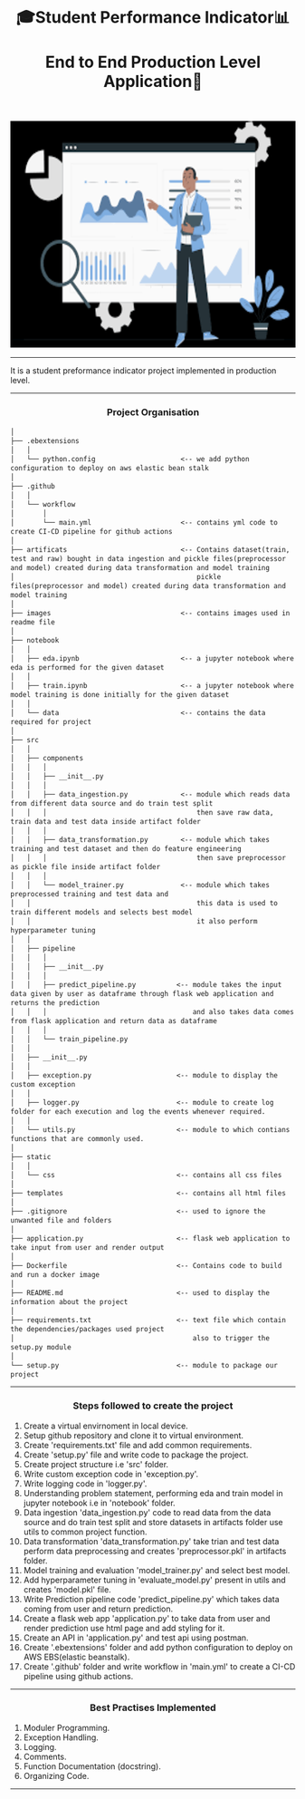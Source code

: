 <h1 align="center">🎓Student Performance Indicator📊<br><br>End to End Production Level Application🚀<br><br></h1>

<p align="center"><img src="images/image-1.png" width="700" height="400"></p> 

---

It is a student preformance indicator project implemented in production level.

---

<h3 align="center">Project Organisation</h3>  

```
│  
├── .ebextensions
│   │
│   └── python.config                     <-- we add python configuration to deploy on aws elastic bean stalk
│  
├── .github
│   │
│   └── workflow                          
│       │
│       └── main.yml                      <-- contains yml code to create CI-CD pipeline for github actions
│  
├── artificats                            <-- Contains dataset(train, test and raw) bought in data ingestion and pickle files(preprocessor and model) created during data transformation and model training
│                                             pickle files(preprocessor and model) created during data transformation and model training
│  
├── images                                <-- contains images used in readme file
│  
├── notebook
│   │
│   ├── eda.ipynb                         <-- a jupyter notebook where eda is performed for the given dataset
│   │
│   ├── train.ipynb                       <-- a jupyter notebook where model training is done initially for the given dataset
│   │
│   └── data                              <-- contains the data required for project
│   
├── src
│   │
│   ├── components
│   │   │
│   │   ├── __init__.py
│   │   │
│   │   ├── data_ingestion.py             <-- module which reads data from different data source and do train test split
│   │   │                                     then save raw data, train data and test data inside artifact folder 
│   │   │
│   │   ├── data_transformation.py        <-- module which takes training and test dataset and then do feature engineering
│   │   │                                     then save preprocessor as pickle file inside artifact folder 
│   │   │
│   │   └── model_trainer.py              <-- module which takes preprocessed training and test data and 
│   │                                         this data is used to train different models and selects best model 
│   │                                         it also perform hyperparameter tuning 
│   │
│   ├── pipeline
│   │   │
│   │   ├── __init__.py
│   │   │
│   │   ├── predict_pipeline.py          <-- module takes the input data given by user as dataframe through flask web application and returns the prediction
│   │   │                                    and also takes data comes from flask application and return data as dataframe
│   │   │
│   │   └── train_pipeline.py
│   │
│   ├── __init__.py
│   │
│   ├── exception.py                     <-- module to display the custom exception
│   │
│   ├── logger.py                        <-- module to create log folder for each execution and log the events whenever required.
│   │
│   └── utils.py                         <-- module to which contians functions that are commonly used.
│   
├── static
│   │
│   └── css                              <-- contains all css files
│   
├── templates                            <-- contains all html files
│
├── .gitignore                           <-- used to ignore the unwanted file and folders
│
├── application.py                       <-- flask web application to take input from user and render output
│
├── Dockerfile                           <-- Contains code to build and run a docker image
│
├── README.md                            <-- used to display the information about the project
│
├── requirements.txt                     <-- text file which contain the dependencies/packages used project 
│                                            also to trigger the setup.py module
│
└── setup.py                             <-- module to package our project
```

---

<h3 align="center">Steps followed to create the project</h3>

1. Create a virtual envirnoment in local device.
2. Setup github repository and clone it to virtual environment.
3. Create 'requirements.txt' file and add common requirements.
4. Create 'setup.py' file and write code to package the project.
5. Create project structure i.e 'src' folder.
6. Write custom exception code in 'exception.py'.
7. Write logging code in 'logger.py'.
8. Understanding problem statement, performing eda and train model in jupyter notebook i.e in 'notebook' folder.
9. Data ingestion 'data_ingestion.py' code to read data from the data source and do train test split and store datasets in artifacts folder use utils to common project function.
10. Data transformation 'data_transformation.py' take trian and test data perform data preprocessing and creates 'preprocessor.pkl' in artifacts folder.
11. Model training and evaluation 'model_trainer.py' and select best model.
12. Add hyperparameter tuning in 'evaluate_model.py' present in utils and creates 'model.pkl' file.
13. Write Prediction pipeline code 'predict_pipeline.py' which takes data coming from user and return prediction.
14. Create a flask web app 'application.py' to take data from user and render prediction use html page and add styling for it.
15. Create an API in 'application.py' and test api using postman.
16. Create '.ebextensions' folder and add python configuration to deploy on AWS EBS(elastic beanstalk).
17. Create '.github' folder and write workflow in 'main.yml' to create a CI-CD pipeline using github actions. 

---

<h3 align="center">Best Practises Implemented</h3>

1. Moduler Programming.
2. Exception Handling.
3. Logging.
4. Comments.
5. Function Documentation (docstring).
6. Organizing Code.

---

